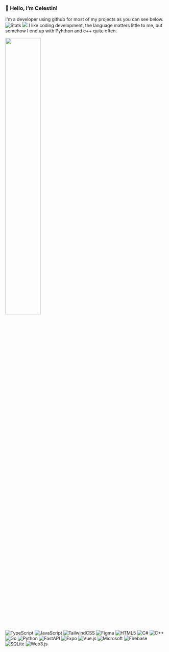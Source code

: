  ### 👋 Hello, I’m Celestin! 
 
  I'm a developer using github for most of my projects as you can see below. 
  ![Stats](https://github-readme-stats.vercel.app/api?username=Celestin-Pe&count_private=true&theme=chartreuse-dark&show_icons=true)
  <img    src="https://github-readme-stats.vercel.app/api?username=Celestin-Pet&show_icons=true&theme=radical" />
  I like coding development, the language matters little to me, but somehow I end up with Pyhthon and c++ quite often.
  
  <img width="47%" src="https://github-readme-stats.vercel.app/api/top-langs/?username=Celestin-Pet&theme=chartreuse-onedark&langs_count=10&layout=compact" />
 

![TypeScript](https://img.shields.io/badge/typescript-%23007ACC.svg?style=for-the-badge&logo=typescript&logoColor=white) ![JavaScript](https://img.shields.io/badge/javascript-%23323330.svg?style=for-the-badge&logo=javascript&logoColor=%23F7DF1E)  ![TailwindCSS](https://img.shields.io/badge/tailwindcss-%2338B2AC.svg?style=for-the-badge&logo=tailwind-css&logoColor=white) ![Figma](https://img.shields.io/badge/figma-%23F24E1E.svg?style=for-the-badge&logo=figma&logoColor=white) ![HTML5](https://img.shields.io/badge/html5-%23E34F26.svg?style=for-the-badge&logo=html5&logoColor=white)  ![C#](https://img.shields.io/badge/c%23-%23239120.svg?style=for-the-badge&logo=csharp&logoColor=white)  ![C++](https://img.shields.io/badge/c++-%2300599C.svg?style=for-the-badge&logo=c%2B%2B&logoColor=white) ![Go](https://img.shields.io/badge/go-%2300ADD8.svg?style=for-the-badge&logo=go&logoColor=white)  ![Python](https://img.shields.io/badge/python-3670A0?style=for-the-badge&logo=python&logoColor=ffdd54)  ![FastAPI](https://img.shields.io/badge/FastAPI-005571?style=for-the-badge&logo=fastapi)  ![Expo](https://img.shields.io/badge/expo-1C1E24?style=for-the-badge&logo=expo&logoColor=#D04A37) ![Vue.js](https://img.shields.io/badge/vuejs-%2335495e.svg?style=for-the-badge&logo=vuedotjs&logoColor=%234FC08D)  ![Microsoft](https://img.shields.io/badge/Microsoft-0078D4?style=for-the-badge&logo=microsoft&logoColor=white)  ![Firebase](https://img.shields.io/badge/firebase-%23039BE5.svg?style=for-the-badge&logo=firebase) ![SQLite](https://img.shields.io/badge/sqlite-%2307405e.svg?style=for-the-badge&logo=sqlite&logoColor=white) ![Web3.js](https://img.shields.io/badge/web3.js-F16822?style=for-the-badge&logo=web3.js&logoColor=white) 



<!---
Celestin-Pet/Celestin-Pet is a ✨ special ✨ repository because its `README.md` (this file) appears on your GitHub profile.
You can click the Preview link to take a look at your changes.
--->
